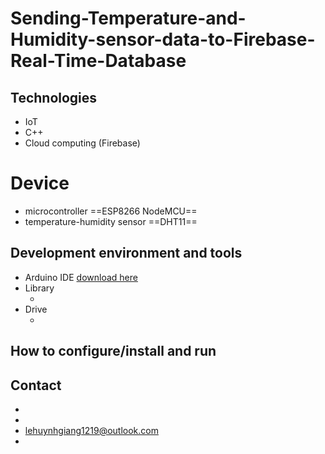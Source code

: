 # Sending-Temperature-and-Humidity-sensor-data-to-Firebase-Real-Time-Database

## Technologies
- IoT
- C++
- Cloud computing (Firebase)

# Device
- microcontroller ==ESP8266 NodeMCU==
- temperature-humidity sensor ==DHT11==

## Development environment and tools
- Arduino IDE
[download here](https://www.arduino.cc/en/main/software)
- Library
  + <libraryName>
- Drive
  + <driveName>
## How to configure/install and run


## Contact
-
-
- lehuynhgiang1219@outlook.com
-